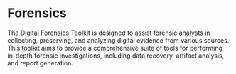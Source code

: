 # Forensics
The Digital Forensics Toolkit is designed to assist forensic analysts in collecting, preserving, and analyzing digital evidence from various sources. This toolkit aims to provide a comprehensive suite of tools for performing in-depth forensic investigations, including data recovery, artifact analysis, and report generation.
